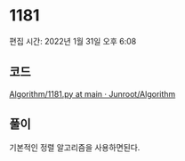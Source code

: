 # 1181

편집 시간: 2022년 1월 31일 오후 6:08

## 코드

[Algorithm/1181.py at main · Junroot/Algorithm](https://github.com/Junroot/Algorithm/blob/main/backjoon/1181.py)

## 풀이

기본적인 정렬 알고리즘을 사용하면된다.